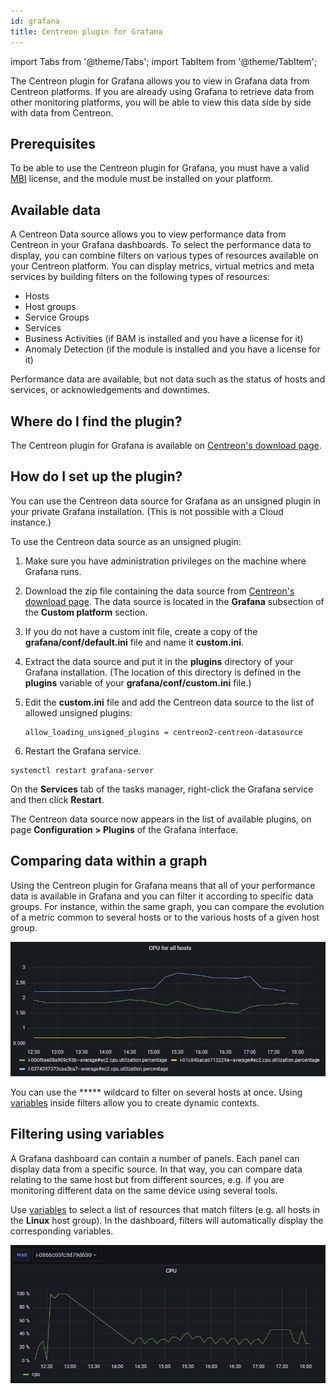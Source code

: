 ```yaml
---
id: grafana
title: Centreon plugin for Grafana
---
```

import Tabs from '@theme/Tabs';
import TabItem from '@theme/TabItem';

The Centreon plugin for Grafana allows you to view in Grafana data from Centreon platforms. If you are already using Grafana to retrieve data from other monitoring platforms, you will be able to view this data side by side with data from Centreon.

## Prerequisites

To be able to use the Centreon plugin for Grafana, you must have a valid [MBI](../reporting/introduction.md) license, and the module must be installed on your platform.

## Available data

A Centreon Data source allows you to view performance data from Centreon in your Grafana dashboards.
To select the performance data to display, you can combine filters on various types of resources available on your Centreon platform. You can display metrics, virtual metrics and meta services by building filters on the following types of resources:

- Hosts
- Host groups
- Service Groups
- Services
- Business Activities (if BAM is installed and you have a license for it)
- Anomaly Detection (if the module is installed and you have a license for it)

Performance data are available, but not data such as the status of hosts and services, or acknowledgements and downtimes.

## Where do I find the plugin?

The Centreon plugin for Grafana is available on [Centreon's download page](https://download.centreon.com/).

## How do I set up the plugin?

You can use the Centreon data source for Grafana as an unsigned plugin in your private Grafana installation. (This is not possible with a Cloud instance.)

To use the Centreon data source as an unsigned plugin:

1. Make sure you have administration privileges on the machine where Grafana runs.

2. Download the zip file containing the data source from [Centreon's download page](https://download.centreon.com/). The data source is located in the **Grafana** subsection of the **Custom platform** section.

3. If you do not have a custom init file, create a copy of the **grafana/conf/default.ini** file and name it **custom.ini**.

4. Extract the data source and put it in the **plugins** directory of your Grafana installation. (The location of this directory is defined in the **plugins** variable of your **grafana/conf/custom.ini** file.)

5. Edit the **custom.ini** file and add the Centreon data source to the list of allowed unsigned plugins:

   ```text
   allow_loading_unsigned_plugins = centreon2-centreon-datasource
   ```

6. Restart the Grafana service.

<Tabs groupId="sync">
<TabItem value="Linux" label="Linux">

```shell
systemctl restart grafana-server
```

</TabItem>
<TabItem value="Windows" label="Windows">

On the **Services** tab of the tasks manager, right-click the Grafana service and then click **Restart**.

</TabItem>
</Tabs>

The Centreon data source now appears in the list of available plugins, on page **Configuration > Plugins** of the Grafana interface.

## Comparing data within a graph

Using the Centreon plugin for Grafana means that all of your performance data is available in Grafana and you can filter it according to specific data groups. For instance, within the same graph, you can compare the evolution of a metric common to several hosts or to the various hosts of a given host group.

![image](../assets/metrology/grafana_compare.png)

You can use the ***** wildcard to filter on several hosts at once. Using [variables](https://grafana.com/docs/grafana/latest/variables/) inside filters allow you to create dynamic contexts.

## Filtering using variables

A Grafana dashboard can contain a number of panels. Each panel can display data from a specific source. In that way, you can compare data relating to the same host but from different sources, e.g. if you are monitoring different data on the same device using several tools.

Use [variables](https://grafana.com/docs/grafana/latest/variables/) to select a list of resources that match filters (e.g. all hosts in the **Linux** host group). In the dashboard, filters will automatically display the corresponding variables.

![image](../assets/metrology/grafana_variables.png)

